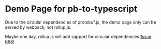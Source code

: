 # Demo Page for pb-to-typescript

Due to the circular dependencies of protobuf.js, the demo page only can be served by webpack, not rollup.js.

Maybe one day, rollup.js will add support for circular dependencies([Issue 658](https://github.com/rollup/plugins/pull/658)).
